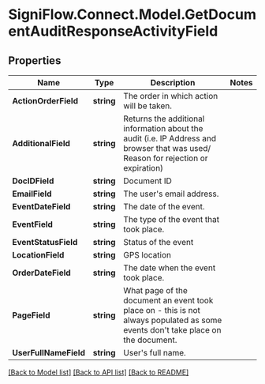 # SigniFlow.Connect.Model.GetDocumentAuditResponseActivityField

## Properties

Name | Type | Description | Notes
------------ | ------------- | ------------- | -------------
**ActionOrderField** | **string** | The order in which action will be taken. | 
**AdditionalField** | **string** | Returns the additional information about the audit (i.e. IP Address and browser that was used/ Reason for rejection or expiration) | 
**DocIDField** | **string** | Document ID | 
**EmailField** | **string** | The user&#39;s email address. | 
**EventDateField** | **string** | The date of the event. | 
**EventField** | **string** | The type of the event that took place. | 
**EventStatusField** | **string** | Status of the event | 
**LocationField** | **string** | GPS location | 
**OrderDateField** | **string** | The date when the event took place. | 
**PageField** | **string** | What page of the document an event took place on - this is not always populated as some events don&#39;t take place on the document. | 
**UserFullNameField** | **string** | User&#39;s full name. | 

[[Back to Model list]](../README.md#documentation-for-models) [[Back to API list]](../README.md#documentation-for-api-endpoints) [[Back to README]](../README.md)

